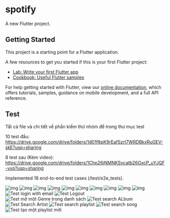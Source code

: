 # spotify

A new Flutter project.

## Getting Started

This project is a starting point for a Flutter application.

A few resources to get you started if this is your first Flutter project:

- [Lab: Write your first Flutter app](https://flutter.dev/docs/get-started/codelab)
- [Cookbook: Useful Flutter samples](https://flutter.dev/docs/cookbook)

For help getting started with Flutter, view our
[online documentation](https://flutter.dev/docs), which offers tutorials,
samples, guidance on mobile development, and a full API reference.

## Test

Tất cả file và chi tiết về phần kiểm thử nhóm để trong thư mục test

10 test đầu: https://drive.google.com/drive/folders/1d01f8pK9rEafSzrI7WRDBkxRuGEV-skE?usp=sharing

8 test sau (Kèm video): https://drive.google.com/drive/folders/1Chp26jNMNKSvcatb26GxcP_uYJQF-vxp?usp=sharing

Implemented 18 end-to-end test cases (/test/e2e_tests).

![img](/test/e2e_tests/Log-in/Log-in.png)
![img](/test/e2e_tests/Log-out/Log-out.png)
![img](/test/e2e_tests/Test-go-to-Profile/Test-go-to-Profile.png)
![img](/test/e2e_tests/Test-play-music-from-album-in-library/Test-play-music-from-album-in-library.png)
![img](/test/e2e_tests/Test-play-music-from-artist-in-library/Test-play-music-from-artist-in-library.png)
![img](/test/e2e_tests/Test-play-music-from-playlist-in-library/Test-play-music-from-playlist-in-library.png)
![img](/test/e2e_tests/Test-sort-album-list-in-library/Test-sort-album-list-in-library.png)
![img](/test/e2e_tests/Test-sort-artist-list-in-library/Test-sort-artist-list-in-library.png)
![img](/test/e2e_tests/Test-sort-playlist-in-library/Test-sort-playlist-in-library.png)
![img](/test/e2e_tests/Test-turn-on-gridview-on-Library/Test-turn-on-gridview-on-Library.png)
![Test login with email](https://user-images.githubusercontent.com/62343946/168162434-9d251bc0-4642-4c3a-b57e-e0e74b8b0981.png)
![Test Logout](https://user-images.githubusercontent.com/62343946/168162455-19ddc0c5-23a5-437b-8ac8-ba0b022fe0fd.png)
![Test mở một Genre trong danh sách](https://user-images.githubusercontent.com/62343946/168162478-6ee353fd-6b08-4d2b-a279-aa21f5c0f50c.png)
![Test search ALbum](https://user-images.githubusercontent.com/62343946/168162520-755a9ab9-e2f4-4dbb-8672-0c6461108c1a.png)
![Test Search Artist](https://user-images.githubusercontent.com/62343946/168162629-3565f58d-be96-46c4-91d4-abad09288f91.png)
![Test search playlist](https://user-images.githubusercontent.com/62343946/168162659-fca3012e-0885-4d46-b4c6-aa67de66766c.png)
![Test search song](https://user-images.githubusercontent.com/62343946/168162674-99ca8bd2-74c7-40ad-b510-8683b59ca354.png)
![Test tạo một playlist mới](https://user-images.githubusercontent.com/62343946/168162697-734ec856-8bd1-4969-8e60-d31c18810309.png)
